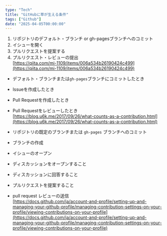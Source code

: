 ```yaml
---
type: "Tech"
title: "GitHubに草が生える条件"
tags: ["Github"]
date: "2025-04-05T00:00:00"
---
```


1. リポジトリのデフォルト・ブランチ or gh-pagesブランチへのコミット  
2. イシューを開く  
3. プルリクエストを提案する  
4. プルリクエスト・レビューの提出  
[https://qiita.com/mi-1109/items/006a534b26190424c499](https://qiita.com/mi-1109/items/006a534b26190424c499)  

- デフォルト・ブランチまたは`gh-pages`ブランチにコミットしたとき  
- Issueを作成したとき  
- Pull Requestを作成したとき  
- Pull Requestをレビューしたとき  
[https://blog.u6k.me/2017/09/26/what-counts-as-a-contribution.html](https://blog.u6k.me/2017/09/26/what-counts-as-a-contribution.html)  

- リポジトリの既定のブランチまたは `gh-pages` ブランチへのコミット  
- ブランチの作成  
- イシューのオープン  
- ディスカッションをオープンすること  
- ディスカッションに回答すること  
- プルリクエストを提案すること  
- pull request レビューの送信  
[https://docs.github.com/ja/account-and-profile/setting-up-and-managing-your-github-profile/managing-contribution-settings-on-your-profile/viewing-contributions-on-your-profile](https://docs.github.com/ja/account-and-profile/setting-up-and-managing-your-github-profile/managing-contribution-settings-on-your-profile/viewing-contributions-on-your-profile)  
